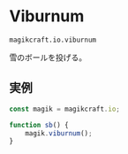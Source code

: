 # Viburnum

`magikcraft.io.viburnum`

雪のボールを投げる。

## 実例

```javascript
const magik = magikcraft.io;

function sb() {
    magik.viburnum();
}
```